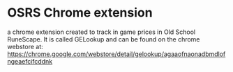# OSRS Chrome extension
 a chrome extension created to track in game prices in Old School RuneScape.
 It is called GELookup and can be found on the chrome webstore at:
 https://chrome.google.com/webstore/detail/gelookup/agaaofnaonadbmdlofngeaefcifcddnk
